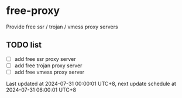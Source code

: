 
# free-proxy
Provide free ssr / trojan / vmess proxy servers


## TODO list
- [ ] add free ssr proxy server
- [ ] add free trojan proxy server
- [ ] add free vmess proxy server

Last updated at 2024-07-31 00:00:01 UTC+8, next update schedule at 2024-07-31 06:00:01 UTC+8

